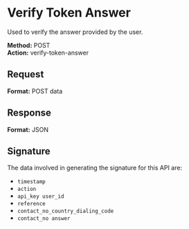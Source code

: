 # Verify Token Answer

Used to verify the answer provided by the user.

**Method:** POST  
**Action:** verify-token-answer

## Request

**Format:** POST data

## Response

**Format:** JSON

## Signature

The data involved in generating the signature for this API are: 

* `timestamp`
* `action`
* `api_key user_id`
* `reference`
* `contact_no_country_dialing_code`
* `contact_no answer`

